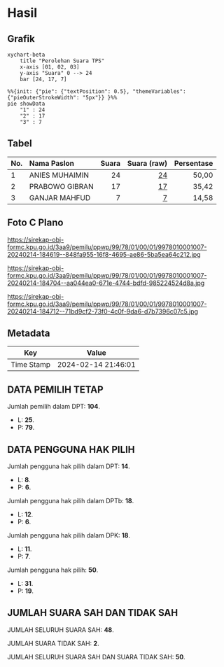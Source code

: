 # Hasil

## Grafik

```mermaid
xychart-beta
    title "Perolehan Suara TPS"
    x-axis [01, 02, 03]
    y-axis "Suara" 0 --> 24
    bar [24, 17, 7]
```

```mermaid
%%{init: {"pie": {"textPosition": 0.5}, "themeVariables": {"pieOuterStrokeWidth": "5px"}} }%%
pie showData
    "1" : 24
    "2" : 17
    "3" : 7
```

## Tabel

| No. | Nama Paslon    | Suara | Suara (raw) | Persentase |
|:--- |:-------------- | -----:| -----------:| ----------:|
| 1   | ANIES MUHAIMIN | 24    | [24][p-1]   | 50,00      |
| 2   | PRABOWO GIBRAN | 17    | [17][p-2]   | 35,42      |
| 3   | GANJAR MAHFUD  | 7     | [7][p-3]    | 14,58      |


[p-1]: https://github.com/gigit-pemilu/pemilu-2024-99-luar-negeri/blob/main/pilpres/hitung-suara/sub/99-luar-negeri/sub/78-muscat-oman/sub/01-muscat-oman/sub/0001-muscat-oman/sub/007-ksk-002/sub/paslon-1.txt
[p-2]: https://github.com/gigit-pemilu/pemilu-2024-99-luar-negeri/blob/main/pilpres/hitung-suara/sub/99-luar-negeri/sub/78-muscat-oman/sub/01-muscat-oman/sub/0001-muscat-oman/sub/007-ksk-002/sub/paslon-2.txt
[p-3]: https://github.com/gigit-pemilu/pemilu-2024-99-luar-negeri/blob/main/pilpres/hitung-suara/sub/99-luar-negeri/sub/78-muscat-oman/sub/01-muscat-oman/sub/0001-muscat-oman/sub/007-ksk-002/sub/paslon-3.txt

## Foto C Plano

https://sirekap-obj-formc.kpu.go.id/3aa9/pemilu/ppwp/99/78/01/00/01/9978010001007-20240214-184619--848fa955-16f8-4695-ae86-5ba5ea64c212.jpg

https://sirekap-obj-formc.kpu.go.id/3aa9/pemilu/ppwp/99/78/01/00/01/9978010001007-20240214-184704--aa044ea0-671e-4744-bdfd-985224524d8a.jpg

https://sirekap-obj-formc.kpu.go.id/3aa9/pemilu/ppwp/99/78/01/00/01/9978010001007-20240214-184712--71bd9cf2-73f0-4c0f-9da6-d7b7396c07c5.jpg


## Metadata

| Key        | Value               |
| ---------- | ------------------- |
| Time Stamp | 2024-02-14 21:46:01 |


## DATA PEMILIH TETAP

Jumlah pemilih dalam DPT: **104**.
 * L: **25**.
 * P: **79**.

## DATA PENGGUNA HAK PILIH

Jumlah pengguna hak pilih dalam DPT: **14**.
 * L: **8**.
 * P: **6**.

Jumlah pengguna hak pilih dalam DPTb: **18**.
 * L: **12**.
 * P: **6**.

Jumlah pengguna hak pilih dalam DPK: **18**.
 * L: **11**.
 * P: **7**.

Jumlah pengguna hak pilih: **50**.
 * L: **31**.
 * P: **19**.

## JUMLAH SUARA SAH DAN TIDAK SAH

JUMLAH SELURUH SUARA SAH: **48**.

JUMLAH SUARA TIDAK SAH: **2**.

JUMLAH SELURUH SUARA SAH DAN SUARA TIDAK SAH: **50**.


